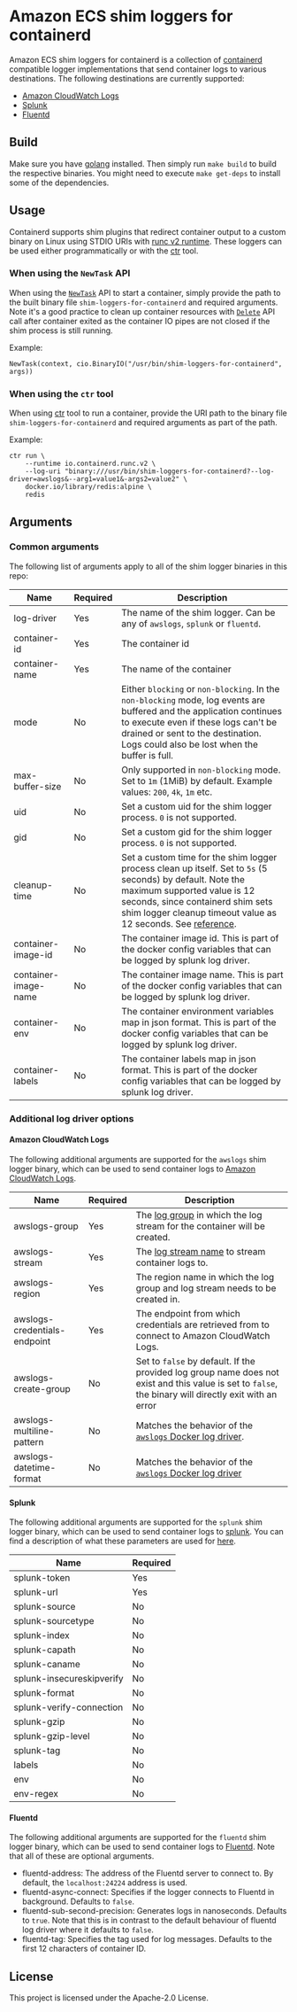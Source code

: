# Amazon ECS shim loggers for containerd
Amazon ECS shim loggers for containerd is a collection of [containerd](https://github.com/containerd/containerd) compatible logger
implementations that send container logs to various destinations. The following destinations are currently supported:
* [Amazon CloudWatch Logs](https://docs.aws.amazon.com/AmazonCloudWatch/latest/logs/WhatIsCloudWatchLogs.html)
* [Splunk](https://www.splunk.com/en_us/central-log-management.html)
* [Fluentd](http://www.fluentd.org/)

## Build
Make sure you have [golang](https://golang.org) installed. Then simply run `make build` to build the respective binaries. You might need to execute `make get-deps` to install some of the dependencies.

## Usage
Containerd supports shim plugins that redirect container output to a custom binary on Linux using STDIO URIs with
[runc v2 runtime](https://github.com/containerd/containerd/tree/release/1.3/runtime/v2). These loggers can be used
either programmatically or with the [ctr](https://github.com/projectatomic/containerd/blob/master/docs/cli.md) tool.

### When using the `NewTask` API
When using the [`NewTask`](https://github.com/containerd/containerd/blob/release/1.3/container.go#L208) API
to start a container, simply provide the path to the built binary file `shim-loggers-for-containerd` and required
arguments. Note it's a good practice to clean up container resources with
[`Delete`](https://github.com/containerd/containerd/blob/release/1.3/task.go#L287) API call after container exited
as the container IO pipes are not closed if the shim process is still running.

Example:
```
NewTask(context, cio.BinaryIO("/usr/bin/shim-loggers-for-containerd", args))
```

### When using the `ctr` tool
When using [ctr](https://github.com/projectatomic/containerd/blob/master/docs/cli.md) tool to run
a container, provide the URI path to the binary file `shim-loggers-for-containerd` and required arguments as part of
the path.

Example:
```
ctr run \
    --runtime io.containerd.runc.v2 \
    --log-uri "binary:///usr/bin/shim-loggers-for-containerd?--log-driver=awslogs&--arg1=value1&-args2=value2" \
    docker.io/library/redis:alpine \
    redis
```

## Arguments

### Common arguments
The following list of arguments apply to all of the shim logger binaries in this repo:

|Name|Required|Description|
|-|-|-|
| log-driver | Yes | The name of the shim logger. Can be any of `awslogs`, `splunk` or `fluentd`. |
| container-id | Yes | The container id |
| container-name | Yes | The name of the container |
| mode | No | Either `blocking` or `non-blocking`. In the `non-blocking` mode, log events are buffered and the application continues to execute even if these logs can't be drained or sent to the destination. Logs could also be lost when the buffer is full. |
| max-buffer-size | No | Only supported in `non-blocking` mode. Set to `1m` (1MiB) by default. Example values: `200`, `4k`, `1m` etc. |
| uid | No | Set a custom uid for the shim logger process. `0` is not supported. |
| gid | No | Set a custom gid for the shim logger process. `0` is not supported. |
| cleanup-time | No | Set a custom time for the shim logger process clean up itself. Set to `5s` (5 seconds) by default. Note the maximum supported value is 12 seconds, since containerd shim sets shim logger cleanup timeout value as 12 seconds. See [reference](https://github.com/containerd/containerd/commit/0dc7c8595627e38ca2b83d17a062b51f384c2025). |
| container-image-id | No | The container image id. This is part of the docker config variables that can be logged by splunk log driver. |
| container-image-name | No | The container image name. This is part of the docker config variables that can be logged by splunk log driver. |
| container-env | No | The container environment variables map in json format. This is part of the docker config variables that can be logged by splunk log driver. |
| container-labels | No | The container labels map in json format. This is part of the docker config variables that can be logged by splunk log driver. |

### Additional log driver options
#### Amazon CloudWatch Logs
The following additional arguments are supported for the `awslogs` shim logger binary, which can be used to send container logs to [Amazon CloudWatch Logs](https://docs.aws.amazon.com/AmazonCloudWatch/latest/logs/WhatIsCloudWatchLogs.html).

|Name|Required|Description|
|-|-|-|
| awslogs-group | Yes | The [log group](https://docs.aws.amazon.com/AmazonCloudWatch/latest/logs/CloudWatchLogsConcepts.html) in which the log stream for the container will be created.|
| awslogs-stream | Yes | The [log stream name](https://docs.aws.amazon.com/AmazonCloudWatch/latest/logs/CloudWatchLogsConcepts.html) to stream container logs to. |
| awslogs-region | Yes | The region name in which the log group and log stream needs to be created in.|
| awslogs-credentials-endpoint | Yes | The endpoint from which credentials are retrieved from to connect to Amazon CloudWatch Logs.|
| awslogs-create-group | No | Set to `false` by default. If the provided log group name does not exist and this value is set to `false`, the binary will directly exit with an error|
| awslogs-multiline-pattern | No | Matches the behavior of the [`awslogs` Docker log driver](https://docs.docker.com/config/containers/logging/awslogs/#amazon-cloudwatch-logs-options#awslogs-multiline-pattern).|
| awslogs-datetime-format | No | Matches the behavior of the [`awslogs` Docker log driver](https://docs.docker.com/config/containers/logging/awslogs/#amazon-cloudwatch-logs-options#awslogs-datetime-format)|

#### Splunk
The following additional arguments are supported for the `splunk` shim logger binary, which can be used to send container logs to [splunk](https://www.splunk.com/en_us/central-log-management.html).
You can find a description of what these parameters are used for [here](https://docs.docker.com/config/containers/logging/splunk/).

|Name|Required|
|-|-|
| splunk-token | Yes |
| splunk-url | Yes |
| splunk-source | No |
| splunk-sourcetype | No |
| splunk-index | No |
| splunk-capath | No |
| splunk-caname | No |
| splunk-insecureskipverify | No |
| splunk-format | No |
| splunk-verify-connection | No |
| splunk-gzip | No |
| splunk-gzip-level | No |
| splunk-tag | No |
| labels | No |
| env | No |
| env-regex | No |

#### Fluentd
The following additional arguments are supported for the `fluentd` shim logger binary, which can be used to send container logs to  [Fluentd](https://www.fluentd.org). Note that all of these are optional arguments.
* fluentd-address: The address of the Fluentd server to connect to. By default, the `localhost:24224` address is used.
* fluentd-async-connect: Specifies if the logger connects to Fluentd in background. Defaults to `false`.
* fluentd-sub-second-precision: Generates logs in nanoseconds. Defaults to `true`. Note that this is in contrast to the default behaviour of fluentd log driver where it defaults to `false`. 
* fluentd-tag: Specifies the tag used for log messages. Defaults to the first 12 characters of container ID.

## License

This project is licensed under the Apache-2.0 License.


